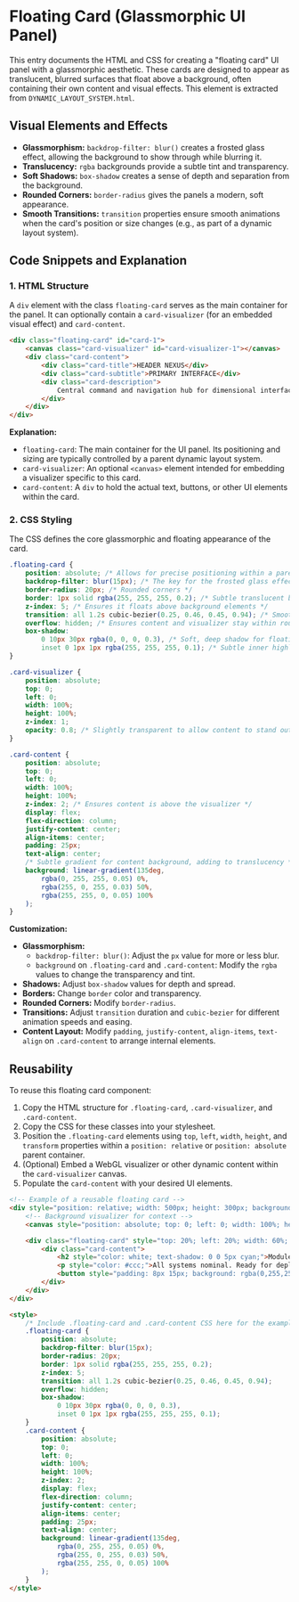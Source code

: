 # Floating Card (Glassmorphic UI Panel)

This entry documents the HTML and CSS for creating a "floating card" UI panel with a glassmorphic aesthetic. These cards are designed to appear as translucent, blurred surfaces that float above a background, often containing their own content and visual effects. This element is extracted from `DYNAMIC_LAYOUT_SYSTEM.html`.

## Visual Elements and Effects

*   **Glassmorphism:** `backdrop-filter: blur()` creates a frosted glass effect, allowing the background to show through while blurring it.
*   **Translucency:** `rgba` backgrounds provide a subtle tint and transparency.
*   **Soft Shadows:** `box-shadow` creates a sense of depth and separation from the background.
*   **Rounded Corners:** `border-radius` gives the panels a modern, soft appearance.
*   **Smooth Transitions:** `transition` properties ensure smooth animations when the card's position or size changes (e.g., as part of a dynamic layout system).

## Code Snippets and Explanation

### 1. HTML Structure

A `div` element with the class `floating-card` serves as the main container for the panel. It can optionally contain a `card-visualizer` (for an embedded visual effect) and `card-content`.

```html
<div class="floating-card" id="card-1">
    <canvas class="card-visualizer" id="card-visualizer-1"></canvas>
    <div class="card-content">
        <div class="card-title">HEADER NEXUS</div>
        <div class="card-subtitle">PRIMARY INTERFACE</div>
        <div class="card-description">
            Central command and navigation hub for dimensional interface control
        </div>
    </div>
</div>
```

**Explanation:**
*   `floating-card`: The main container for the UI panel. Its positioning and sizing are typically controlled by a parent dynamic layout system.
*   `card-visualizer`: An optional `<canvas>` element intended for embedding a visualizer specific to this card.
*   `card-content`: A `div` to hold the actual text, buttons, or other UI elements within the card.

### 2. CSS Styling

The CSS defines the core glassmorphic and floating appearance of the card.

```css
.floating-card {
    position: absolute; /* Allows for precise positioning within a parent container */
    backdrop-filter: blur(15px); /* The key for the frosted glass effect */
    border-radius: 20px; /* Rounded corners */
    border: 1px solid rgba(255, 255, 255, 0.2); /* Subtle translucent border */
    z-index: 5; /* Ensures it floats above background elements */
    transition: all 1.2s cubic-bezier(0.25, 0.46, 0.45, 0.94); /* Smooth transitions for layout changes */
    overflow: hidden; /* Ensures content and visualizer stay within rounded corners */
    box-shadow:
        0 10px 30px rgba(0, 0, 0, 0.3), /* Soft, deep shadow for floating effect */
        inset 0 1px 1px rgba(255, 255, 255, 0.1); /* Subtle inner highlight */
}

.card-visualizer {
    position: absolute;
    top: 0;
    left: 0;
    width: 100%;
    height: 100%;
    z-index: 1;
    opacity: 0.8; /* Slightly transparent to allow content to stand out */
}

.card-content {
    position: absolute;
    top: 0;
    left: 0;
    width: 100%;
    height: 100%;
    z-index: 2; /* Ensures content is above the visualizer */
    display: flex;
    flex-direction: column;
    justify-content: center;
    align-items: center;
    padding: 25px;
    text-align: center;
    /* Subtle gradient for content background, adding to translucency */
    background: linear-gradient(135deg,
        rgba(0, 255, 255, 0.05) 0%,
        rgba(255, 0, 255, 0.03) 50%,
        rgba(255, 255, 0, 0.05) 100%
    );
}
```

**Customization:**
*   **Glassmorphism:**
    *   `backdrop-filter: blur()`: Adjust the `px` value for more or less blur.
    *   `background` on `.floating-card` and `.card-content`: Modify the `rgba` values to change the transparency and tint.
*   **Shadows:** Adjust `box-shadow` values for depth and spread.
*   **Borders:** Change `border` color and transparency.
*   **Rounded Corners:** Modify `border-radius`.
*   **Transitions:** Adjust `transition` duration and `cubic-bezier` for different animation speeds and easing.
*   **Content Layout:** Modify `padding`, `justify-content`, `align-items`, `text-align` on `.card-content` to arrange internal elements.

## Reusability

To reuse this floating card component:

1.  Copy the HTML structure for `.floating-card`, `.card-visualizer`, and `.card-content`.
2.  Copy the CSS for these classes into your stylesheet.
3.  Position the `.floating-card` elements using `top`, `left`, `width`, `height`, and `transform` properties within a `position: relative` or `position: absolute` parent container.
4.  (Optional) Embed a WebGL visualizer or other dynamic content within the `card-visualizer` canvas.
5.  Populate the `card-content` with your desired UI elements.

```html
<!-- Example of a reusable floating card -->
<div style="position: relative; width: 500px; height: 300px; background-color: #1a1a2e; margin: 50px auto; border-radius: 10px; overflow: hidden;">
    <!-- Background visualizer for context -->
    <canvas style="position: absolute; top: 0; left: 0; width: 100%; height: 100%; background: linear-gradient(45deg, #000033, #330033);"></canvas>

    <div class="floating-card" style="top: 20%; left: 20%; width: 60%; height: 60%;">
        <div class="card-content">
            <h2 style="color: white; text-shadow: 0 0 5px cyan;">Module Status</h2>
            <p style="color: #ccc;">All systems nominal. Ready for deployment.</p>
            <button style="padding: 8px 15px; background: rgba(0,255,255,0.2); border: 1px solid cyan; border-radius: 5px; color: cyan; cursor: pointer;">View Details</button>
        </div>
    </div>
</div>

<style>
    /* Include .floating-card and .card-content CSS here for the example */
    .floating-card {
        position: absolute;
        backdrop-filter: blur(15px);
        border-radius: 20px;
        border: 1px solid rgba(255, 255, 255, 0.2);
        z-index: 5;
        transition: all 1.2s cubic-bezier(0.25, 0.46, 0.45, 0.94);
        overflow: hidden;
        box-shadow:
            0 10px 30px rgba(0, 0, 0, 0.3),
            inset 0 1px 1px rgba(255, 255, 255, 0.1);
    }
    .card-content {
        position: absolute;
        top: 0;
        left: 0;
        width: 100%;
        height: 100%;
        z-index: 2;
        display: flex;
        flex-direction: column;
        justify-content: center;
        align-items: center;
        padding: 25px;
        text-align: center;
        background: linear-gradient(135deg,
            rgba(0, 255, 255, 0.05) 0%,
            rgba(255, 0, 255, 0.03) 50%,
            rgba(255, 255, 0, 0.05) 100%
        );
    }
</style>

